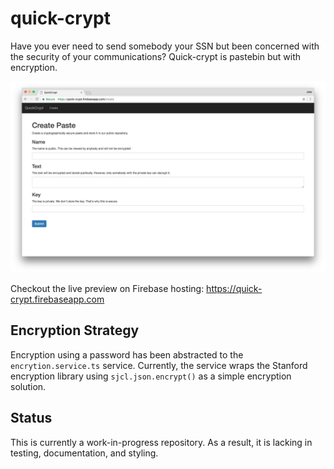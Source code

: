 # quick-crypt
Have you ever need to send somebody your SSN but been concerned with the security of your communications? Quick-crypt is pastebin but with encryption.

![screenshot](imgs/screenshot.png)

Checkout the live preview on Firebase hosting: https://quick-crypt.firebaseapp.com

## Encryption Strategy
Encryption using a password has been abstracted to the `encrytion.service.ts` service. Currently, the service wraps the Stanford encryption library using `sjcl.json.encrypt()` as a simple encryption solution.

## Status
This is currently a work-in-progress repository. As a result, it is lacking in testing, documentation, and styling.
